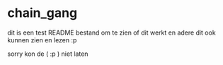 # chain_gang

dit is een test README bestand om te zien of dit werkt en adere dit ook kunnen zien en lezen
:p

sorry kon de ( :p ) niet laten
